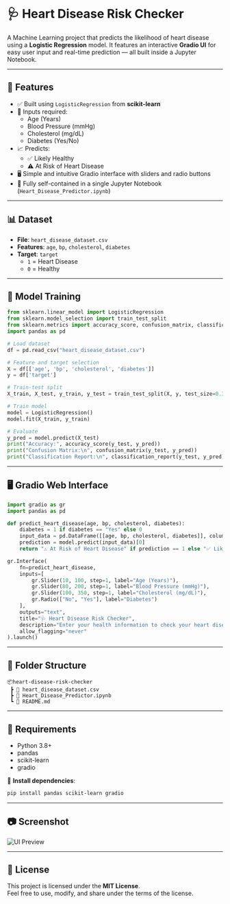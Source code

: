# 🩺 Heart Disease Risk Checker

A Machine Learning project that predicts the likelihood of heart disease using a **Logistic Regression** model. It features an interactive **Gradio UI** for easy user input and real-time prediction — all built inside a Jupyter Notebook.

---

## 🚀 Features

- ✅ Built using `LogisticRegression` from **scikit-learn**
- 🧾 Inputs required:
  - Age (Years)
  - Blood Pressure (mmHg)
  - Cholesterol (mg/dL)
  - Diabetes (Yes/No)
- 📈 Predicts:
  - ✅ Likely Healthy
  - ⚠️ At Risk of Heart Disease
- 🖥 Simple and intuitive Gradio interface with sliders and radio buttons
- 📓 Fully self-contained in a single Jupyter Notebook (`Heart_Disease_Predictor.ipynb`)

---

## 📊 Dataset

- **File**: `heart_disease_dataset.csv`
- **Features**: `age`, `bp`, `cholesterol`, `diabetes`
- **Target**: `target`  
  - `1` = Heart Disease  
  - `0` = Healthy

---

## 🧠 Model Training

```python
from sklearn.linear_model import LogisticRegression
from sklearn.model_selection import train_test_split
from sklearn.metrics import accuracy_score, confusion_matrix, classification_report
import pandas as pd

# Load dataset
df = pd.read_csv("heart_disease_dataset.csv")

# Feature and target selection
X = df[['age', 'bp', 'cholesterol', 'diabetes']]
y = df['target']

# Train-test split
X_train, X_test, y_train, y_test = train_test_split(X, y, test_size=0.3, random_state=42)

# Train model
model = LogisticRegression()
model.fit(X_train, y_train)

# Evaluate
y_pred = model.predict(X_test)
print("Accuracy:", accuracy_score(y_test, y_pred))
print("Confusion Matrix:\n", confusion_matrix(y_test, y_pred))
print("Classification Report:\n", classification_report(y_test, y_pred))
```

---

## 🖥 Gradio Web Interface

```python
import gradio as gr
import pandas as pd

def predict_heart_disease(age, bp, cholesterol, diabetes):
    diabetes = 1 if diabetes == "Yes" else 0
    input_data = pd.DataFrame([[age, bp, cholesterol, diabetes]], columns=['age', 'bp', 'cholesterol', 'diabetes'])
    prediction = model.predict(input_data)[0]
    return "⚠️ At Risk of Heart Disease" if prediction == 1 else "✅ Likely Healthy"

gr.Interface(
    fn=predict_heart_disease,
    inputs=[
        gr.Slider(10, 100, step=1, label="Age (Years)"),
        gr.Slider(80, 200, step=1, label="Blood Pressure (mmHg)"),
        gr.Slider(100, 350, step=1, label="Cholesterol (mg/dL)"),
        gr.Radio(["No", "Yes"], label="Diabetes")
    ],
    outputs="text",
    title="🩺 Heart Disease Risk Checker",
    description="Enter your health information to check your heart disease risk level using a trained Logistic Regression model.",
    allow_flagging="never"
).launch()
```

---

## 📁 Folder Structure

```
📦heart-disease-risk-checker
 ┣ 📄 heart_disease_dataset.csv
 ┣ 📄 Heart_Disease_Predictor.ipynb
 ┗ 📄 README.md
```

---

## 📌 Requirements

- Python 3.8+
- pandas
- scikit-learn
- gradio

🔧 **Install dependencies**:

```bash
pip install pandas scikit-learn gradio
```

---

## 📷 Screenshot

![UI Preview](https://github.com/user-attachments/assets/b47491e7-94aa-4b2a-9a18-3f99617573e1)

---

## 📜 License

This project is licensed under the **MIT License**.  
Feel free to use, modify, and share under the terms of the license.
